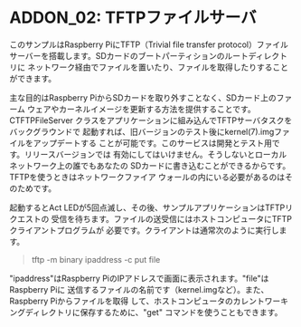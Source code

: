 # ADDON_02: TFTPファイルサーバ

このサンプルはRaspberry PiにTFTP（Trivial file transfer protocol）ファイル
サーバーを搭載します。SDカードのブートパーティションのルートディレクトリに
ネットワーク経由でファイルを置いたり、ファイルを取得したりすることができます。

主な目的はRaspberry PiからSDカードを取り外すことなく、SDカード上のファーム
ウェアやカーネルイメージを更新する方法を提供することです。CTFTPFileServer
クラスをアプリケーションに組み込んでTFTPサーバタスクをバックグラウンドで
起動すれば、旧バージョンのテスト後にkernel(7).imgファイルをアップデートする
ことが可能です。このサービスは開発とテスト用です。リリースバージョンでは
有効にしてはいけません。そうしないとローカルネットワーク上の誰でもあなたの
SDカードに書き込むことができるからです。TFTPを使うときはネットワークファイア
ウォールの内にいる必要があるのはそのためです。

起動するとAct LEDが5回点滅し、その後、サンプルアプリケーションはTFTPリクエストの
受信を待ちます。ファイルの送受信にはホストコンピュータにTFTPクライアントプログラムが
必要です。クライアントは通常次のように実行します。

> tftp -m binary ipaddress -c put file

"ipaddress"はRaspberry PiのIPアドレスで画面に表示されます。"file"はRaspberry Piに
送信するファイルの名前です（kernel.imgなど）。また、Raspberry Piからファイルを取得
して、ホストコンピュータのカレントワーキングディレクトリに保存するために、"get"
コマンドを使うこともできます。
